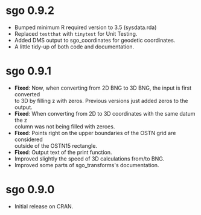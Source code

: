 # sgo 0.9.2

- Bumped minimum R required version to 3.5 (sysdata.rda)
- Replaced `testthat` with `tinytest` for Unit Testing.
- Added DMS output to sgo_coordinates for geodetic coordinates.
- A little tidy-up of both code and documentation.


# sgo 0.9.1

- **Fixed**: Now, when converting from 2D BNG to 3D BNG, the input is first converted  
  to 3D  by filling z with zeros. Previous versions just added zeros to the output.
- **Fixed**: When converting from 2D to 3D coordinates with the same datum the z  
  column was not  being filled with zeroes.
- **Fixed**: Points right on the upper boundaries of the OSTN grid are considered   
  outside of the OSTN15 rectangle.
- **Fixed**: Output text of the print function.
- Improved slightly the speed of 3D calculations from/to BNG.
- Improved some parts of sgo_transforms's documentation.


# sgo 0.9.0

- Initial release on CRAN.
